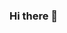 ### Hi there 👋

<!--
**DeborshiLahiri/DeborshiLahiri** is a ✨ _special_ ✨ repository because its `README.md` (this file) appears on your GitHub profile.

Here are some ideas to get you started:

- 🔭 I’m currently working on AI/ML
- 🌱 I’m currently learning AI/ML and web dev
- 👯 I’m looking to collaborate on anything really
- 🤔 I’m looking for help with none at the moment
- 💬 Ask me about, if it has to be then it should be something interesting not related to coding
- 📫 How to reach me: mail me at raribarandrodeep@gmail.com
- 😄 Pronouns: As if i will say
- ⚡ Fun fact: i have a youtube channel
-->
